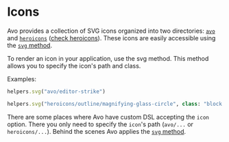 # Icons

Avo provides a collection of SVG icons organized into two directories: [`avo`](https://github.com/avo-hq/avo/tree/feature/allow_actions_to_render_turbo_streams/app/assets/svgs/avo) and [`heroicons`](https://github.com/avo-hq/avo/tree/feature/allow_actions_to_render_turbo_streams/app/assets/svgs/heroicons) ([check heroicons](https://heroicons.com/)). These icons are easily accessible using the [`svg` method](https://github.com/avo-hq/avo/blob/feature/allow_actions_to_render_turbo_streams/app/helpers/avo/application_helper.rb#L63).

To render an icon in your application, use the svg method. This method allows you to specify the icon's path and class.

Examples:
```ruby
helpers.svg("avo/editor-strike")
```
```ruby
helpers.svg("heroicons/outline/magnifying-glass-circle", class: "block h-6 text-gray-600")
```

There are some places where Avo have custom DSL accepting the `icon` option. There you only need to specify the `icon`'s path (`avo/...` or `heroicons/...`). Behind the scenes Avo applies the [`svg` method](https://github.com/avo-hq/avo/blob/feature/allow_actions_to_render_turbo_streams/app/helpers/avo/application_helper.rb#L63).
